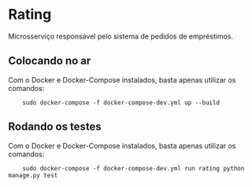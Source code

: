# Rating

Microsserviço responsável pelo sistema de pedidos de empréstimos.

## Colocando no ar

Com o Docker e Docker-Compose instalados, basta apenas utilizar os comandos:

```shell
    sudo docker-compose -f docker-compose-dev.yml up --build
```

## Rodando os testes

Com o Docker e Docker-Compose instalados, basta apenas utilizar os comandos:  

```shell
    sudo docker-compose -f docker-compose-dev.yml run rating python manage.py test
```
